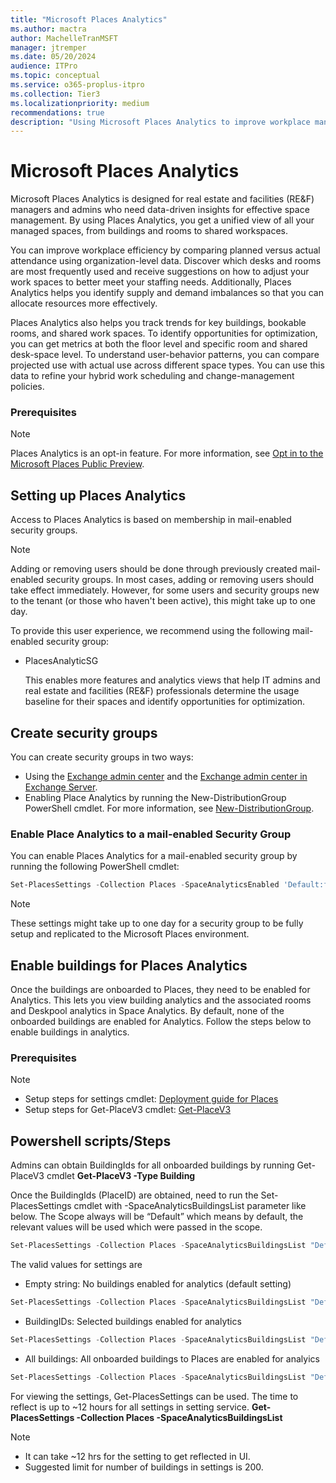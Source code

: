 ```yaml
---
title: "Microsoft Places Analytics"
ms.author: mactra
author: MachelleTranMSFT
manager: jtremper
ms.date: 05/20/2024
audience: ITPro
ms.topic: conceptual
ms.service: o365-proplus-itpro
ms.collection: Tier3
ms.localizationpriority: medium
recommendations: true
description: "Using Microsoft Places Analytics to improve workplace management by comparing estimated versus actual site data."
---
```

# Microsoft Places Analytics

Microsoft Places Analytics is designed for real estate and facilities (RE&F) managers and admins who need data-driven insights for effective space management. By using Places Analytics, you get a unified view of all your managed spaces, from buildings and rooms to shared workspaces.

You can improve workplace efficiency by comparing planned versus actual attendance using organization-level data. Discover which desks and rooms are most frequently used and receive suggestions on how to adjust your work spaces to better meet your staffing needs. Additionally, Places Analytics helps you identify supply and demand imbalances so that you can allocate resources more effectively.

Places Analytics also helps you track trends for key buildings, bookable rooms, and shared work spaces. To identify opportunities for optimization, you can get metrics at both the floor level and specific room and shared desk-space level. To understand user-behavior patterns, you can compare projected use with actual use across different space types. You can use this data to refine your hybrid work scheduling and change-management policies.

### Prerequisites

> [!NOTE]
> Places Analytics is an opt-in feature. For more information, see [Opt in to the Microsoft Places Public Preview](opt-in-places-preview.md).

## Setting up Places Analytics

Access to Places Analytics is based on membership in mail-enabled security groups.

> [!NOTE]
> Adding or removing users should be done through previously created mail-enabled security groups. In most cases, adding or removing users should take effect immediately. However, for some users and security groups new to the tenant (or those who haven't been active), this might take up to one day.

To provide this user experience, we recommend using the following mail-enabled security group:

- PlacesAnalyticSG

  This enables more features and analytics views that help IT admins and real estate and facilities (RE&F) professionals determine the usage baseline for their spaces and identify opportunities for optimization.

## Create security groups

You can create security groups in two ways:

- Using the [Exchange admin center](/exchange/exchange-admin-center) and the [Exchange admin center in Exchange Server](/exchange/architecture/client-access/exchange-admin-center).
- Enabling Place Analytics by running the New-DistributionGroup PowerShell cmdlet. For more information, see [New-DistributionGroup](/powershell/module/exchange/new-distributiongroup).

### Enable Place Analytics to a mail-enabled Security Group

You can enable Places Analytics for a mail-enabled security group by running the following PowerShell cmdlet:

```powershell
Set-PlacesSettings -Collection Places -SpaceAnalyticsEnabled 'Default:false,OID:<Security Group OID>@<Tenant ID>:true' 
```

> [!NOTE]
> These settings might take up to one day for a security group to be fully setup and replicated to the Microsoft Places environment.


## Enable buildings for Places Analytics

Once the buildings are onboarded to Places, they need to be enabled for Analytics. This lets you view building analytics and the associated rooms and Deskpool analytics in Space Analytics.
By default, none of the onboarded buildings are enabled for Analytics. Follow the steps below to enable buildings in analytics.

### Prerequisites
> [!NOTE]
> - Setup steps for settings cmdlet: [Deployment guide for Places](deployment-guide-for-places.md)
> - Setup steps for Get-PlaceV3 cmdlet: [Get-PlaceV3](./powershell/get-placev3.md)

## Powershell scripts/Steps
Admins can obtain BuildingIds for all onboarded buildings by running Get-PlaceV3 cmdlet
**Get-PlaceV3 -Type Building**

Once the BuildingIds (PlaceID) are obtained, need to run the Set-PlacesSettings cmdlet with -SpaceAnalyticsBuildingsList parameter like below. The Scope always will be “Default” which means by default, the relevant values will be used which were passed in the scope.

```powershell
Set-PlacesSettings -Collection Places -SpaceAnalyticsBuildingsList "Default:<building guid1>;<building guid2>…"
```
The valid values for settings are

- Empty string: No buildings enabled for analytics (default setting)
```powershell
Set-PlacesSettings -Collection Places -SpaceAnalyticsBuildingsList "Default:"
```
- BuildingIDs: Selected buildings enabled for analytics
```powershell
Set-PlacesSettings -Collection Places -SpaceAnalyticsBuildingsList "Default:fcdc5abe-d9e6-402d-a56c-d8154d353062;da320b58-bb43-4c71-8409-87f45276a3b8"
```
- All buildings: All onboarded buildings to Places are enabled for analyics
```powershell
Set-PlacesSettings -Collection Places -SpaceAnalyticsBuildingsList "Default:All"
```

For viewing the settings, Get-PlacesSettings can be used. The time to reflect is up to ~12 hours for all settings in setting service.
**Get-PlacesSettings -Collection Places -SpaceAnalyticsBuildingsList**

> [!NOTE]
> - It can take ~12 hrs for the setting to get reflected in UI.
> - Suggested limit for number of buildings in settings is 200.

